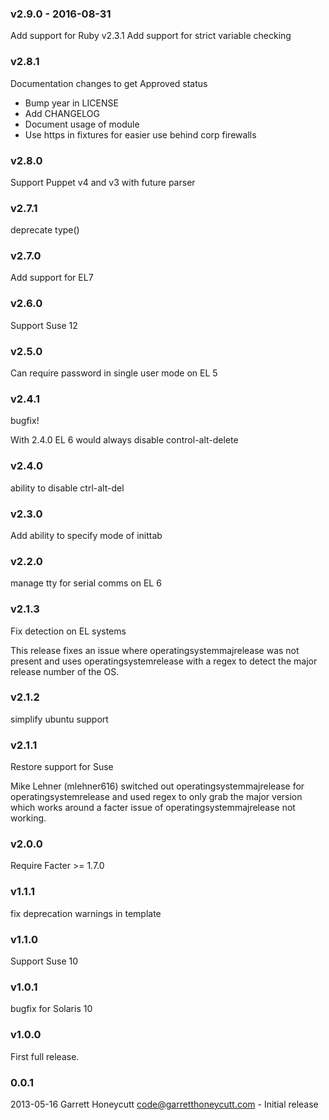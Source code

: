 ### v2.9.0 - 2016-08-31
  Add support for Ruby v2.3.1
  Add support for strict variable checking

### v2.8.1
   Documentation changes to get Approved status

   * Bump year in LICENSE
   * Add CHANGELOG
   * Document usage of module
   * Use https in fixtures for easier use behind corp firewalls

### v2.8.0
  Support Puppet v4 and v3 with future parser

### v2.7.1
  deprecate type()

### v2.7.0
  Add support for EL7

### v2.6.0
  Support Suse 12

### v2.5.0
  Can require password in single user mode on EL 5

### v2.4.1
  bugfix!

  With 2.4.0 EL 6 would always disable control-alt-delete

### v2.4.0
  ability to disable ctrl-alt-del

### v2.3.0
  Add ability to specify mode of inittab

### v2.2.0
  manage tty for serial comms on EL 6

### v2.1.3
  Fix detection on EL systems

  This release fixes an issue where operatingsystemmajrelease was not present
  and uses operatingsystemrelease with a regex to detect the major release
  number of the OS.

### v2.1.2
  simplify ubuntu support

### v2.1.1
  Restore support for Suse

  Mike Lehner (mlehner616) switched out operatingsystemmajrelease for
  operatingsystemrelease and used regex to only grab the major version which
  works around a facter issue of operatingsystemmajrelease not working.

### v2.0.0
  Require Facter >= 1.7.0

### v1.1.1
  fix deprecation warnings in template

### v1.1.0
  Support Suse 10

### v1.0.1
  bugfix for Solaris 10

### v1.0.0
  First full release.

### 0.0.1
  2013-05-16 Garrett Honeycutt <code@garretthoneycutt.com> - Initial release
